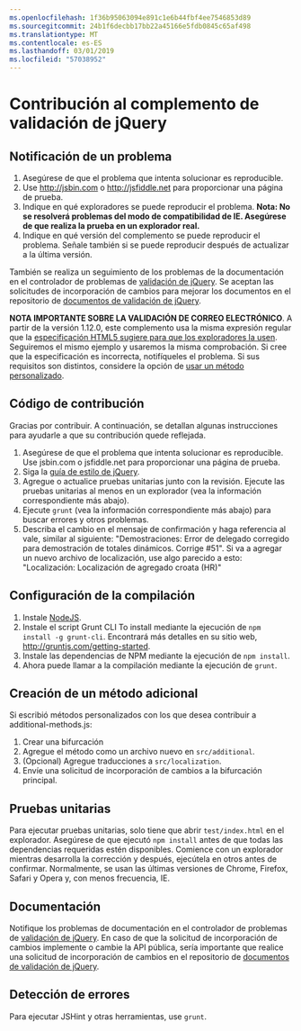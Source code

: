 ```yaml
---
ms.openlocfilehash: 1f36b95063094e891c1e6b44fbf4ee7546853d89
ms.sourcegitcommit: 24b1f6decbb17bb22a45166e5fdb0845c65af498
ms.translationtype: MT
ms.contentlocale: es-ES
ms.lasthandoff: 03/01/2019
ms.locfileid: "57038952"
---
```

# <a name="contributing-to-the-jquery-validation-plugin"></a>Contribución al complemento de validación de jQuery

## <a name="reporting-an-issue"></a>Notificación de un problema

1. Asegúrese de que el problema que intenta solucionar es reproducible.
2. Use http://jsbin.com o http://jsfiddle.net para proporcionar una página de prueba.
3. Indique en qué exploradores se puede reproducir el problema. **Nota: No se resolverá problemas del modo de compatibilidad de IE. Asegúrese de que realiza la prueba en un explorador real.**
4. Indique en qué versión del complemento se puede reproducir el problema. Señale también si se puede reproducir después de actualizar a la última versión.

También se realiza un seguimiento de los problemas de la documentación en el controlador de problemas de [validación de jQuery](https://github.com/jzaefferer/jquery-validation/issues).
Se aceptan las solicitudes de incorporación de cambios para mejorar los documentos en el repositorio de [documentos de validación de jQuery](https://github.com/jzaefferer/validation-content).

**NOTA IMPORTANTE SOBRE LA VALIDACIÓN DE CORREO ELECTRÓNICO**. A partir de la versión 1.12.0, este complemento usa la misma expresión regular que la [especificación HTML5 sugiere para que los exploradores la usen](https://html.spec.whatwg.org/multipage/forms.html#valid-e-mail-address). Seguiremos el mismo ejemplo y usaremos la misma comprobación. Si cree que la especificación es incorrecta, notifíqueles el problema. Si sus requisitos son distintos, considere la opción de [usar un método personalizado](http://jqueryvalidation.org/jQuery.validator.addMethod/).

## <a name="contributing-code"></a>Código de contribución

Gracias por contribuir. A continuación, se detallan algunas instrucciones para ayudarle a que su contribución quede reflejada.

1. Asegúrese de que el problema que intenta solucionar es reproducible. Use jsbin.com o jsfiddle.net para proporcionar una página de prueba.
2. Siga la [guía de estilo de jQuery](http://contribute.jquery.com/style-guides/js).
3. Agregue o actualice pruebas unitarias junto con la revisión. Ejecute las pruebas unitarias al menos en un explorador (vea la información correspondiente más abajo).
4. Ejecute `grunt` (vea la información correspondiente más abajo) para buscar errores y otros problemas.
5. Describa el cambio en el mensaje de confirmación y haga referencia al vale, similar al siguiente: "Demostraciones: Error de delegado corregido para demostración de totales dinámicos. Corrige #51". Si va a agregar un nuevo archivo de localización, use algo parecido a esto: "Localización: Localización de agregado croata (HR)"

## <a name="build-setup"></a>Configuración de la compilación

1. Instale [NodeJS](http://nodejs.org).
2. Instale el script Grunt CLI To install mediante la ejecución de `npm install -g grunt-cli`. Encontrará más detalles en su sitio web, http://gruntjs.com/getting-started.
3. Instale las dependencias de NPM mediante la ejecución de `npm install`.
4. Ahora puede llamar a la compilación mediante la ejecución de `grunt`.

## <a name="creating-a-new-additional-method"></a>Creación de un método adicional

Si escribió métodos personalizados con los que desea contribuir a additional-methods.js:

1. Crear una bifurcación
2. Agregue el método como un archivo nuevo en `src/additional`.
3. (Opcional) Agregue traducciones a `src/localization`.
4. Envíe una solicitud de incorporación de cambios a la bifurcación principal.

## <a name="unit-tests"></a>Pruebas unitarias

Para ejecutar pruebas unitarias, solo tiene que abrir `test/index.html` en el explorador. Asegúrese de que ejecutó `npm install` antes de que todas las dependencias requeridas estén disponibles.
Comience con un explorador mientras desarrolla la corrección y después, ejecútela en otros antes de confirmar. Normalmente, se usan las últimas versiones de Chrome, Firefox, Safari y Opera y, con menos frecuencia, IE.

## <a name="documentation"></a>Documentación

Notifique los problemas de documentación en el controlador de problemas de [validación de jQuery](https://github.com/jzaefferer/jquery-validation/issues).
En caso de que la solicitud de incorporación de cambios implemente o cambie la API pública, sería importante que realice una solicitud de incorporación de cambios en el repositorio de [documentos de validación de jQuery](https://github.com/jzaefferer/validation-content).

## <a name="linting"></a>Detección de errores

Para ejecutar JSHint y otras herramientas, use `grunt`.
